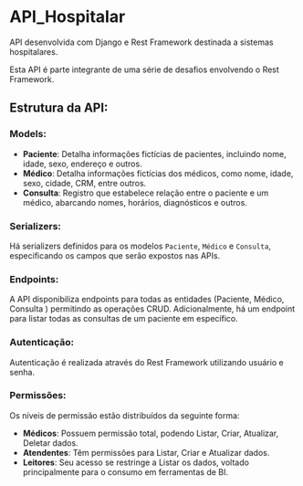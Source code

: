 # API_Hospitalar

API desenvolvida com Django e Rest Framework destinada a sistemas hospitalares.

Esta API é parte integrante de uma série de desafios envolvendo o Rest Framework.

## Estrutura da API:
### Models:
- **Paciente**: Detalha informações fictícias de pacientes, incluindo nome, idade, sexo, endereço e outros.
- **Médico**: Detalha informações fictícias dos médicos, como nome, idade, sexo, cidade, CRM, entre outros.
- **Consulta**: Registro que estabelece relação entre o paciente e um médico, abarcando nomes, horários, diagnósticos e outros.

### Serializers:
Há serializers definidos para os modelos `Paciente`, `Médico` e `Consulta`, especificando os campos que serão expostos nas APIs.

### Endpoints:
A API disponibiliza endpoints para todas as entidades (Paciente, Médico, Consulta ) permitindo as operações CRUD. Adicionalmente, há um endpoint para listar todas as consultas de um paciente em específico.

### Autenticação:
Autenticação é realizada através do Rest Framework utilizando usuário e senha.

### Permissões:
Os níveis de permissão estão distribuídos da seguinte forma:
- **Médicos**: Possuem permissão total, podendo Listar, Criar, Atualizar, Deletar dados.
- **Atendentes**: Têm permissões para Listar, Criar e Atualizar dados.
- **Leitores**: Seu acesso se restringe a Listar os dados, voltado principalmente para o consumo em ferramentas de BI.

